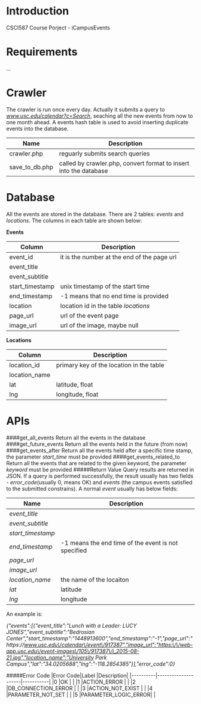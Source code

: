 # Introduction
CSCI587 Course Porject - iCampusEvents
# Requirements
...
# Crawler
The crawler is run once every day. Actually it submits a query to _www.usc.edu/calendar?c=Search_, seaching all the new events from now to one month ahead. A events hash table is used to avoid inserting duplicate events into the database.

|Name          |Description                                                      |
|--------------|-----------------------------------------------------------------|
|crawler.php   |reguarly submits search queries                                  |
|save_to_db.php|called by crawler.php, convert format to insert into the database|

# Database
All the events are stored in the database. There are 2 tables: _events_ and _locations_. The columns in each table are shown below:

**Events**

|Column         |Description                                |
|---------------|-------------------------------------------|
|event_id       |it is the number at the end of the page url|
|event_title    |                                           |
|event_subtitle |                                           |
|start_timestamp|unix timestamp of the start time           |
|end_timestamp  |-1 means that no end time is provided      |
|location       |location id in the table _locations_       |
|page_url       |url of the event page                      |
|image_url      |url of the image, maybe null               |

**Locations**

|Column       |Description                             |
|-------------|----------------------------------------|
|location_id  |primary key of the location in the table|
|location_name|                                        |
|lat          |latitude, float                         |
|lng          |longitude, float                        |

# APIs
####get_all_events
Return all the events in the database
####get_future_events
Return all the events held in the future (from now)
####get_events_after
Return all the events held after a specific time stamp, the parameter _start_time_ must be provided
####get_events_related_to
Return all the events that are related to the given keyword, the parameter _keyword_ must be provided
#####Return Value
Query results are returned in JSON. If a query is performed successfully, the result usually has two fields - _error_code_(usually 0, means OK) and _events_ (the campus events satisfied to the submitted constrains). A normal _event_ usually has below fields:

|Name             |Description                                        |
|-----------------|---------------------------------------------------|
|_event_title_    |                                                   |
|_event_subtitle_ |                                                   |
|_start_timestamp_|                                                   |
|_end_timestamp_  |-1 means the end time of the event is not specified|
|_page_url_       |                                                   |
|_image_url_      |                                                   |
|_location_name_  |the name of the locaiton                           |
|_lat_            |latitude                                           |
|_lng_            |longitude                                          |

An example is:


_{"events":[{"event_title":"Lunch with a Leader: LUCY JONES","event_subtitle":"Bedrosian Center","start_timestamp":"1448913600","end_timestamp":"-1","page_url":"https:\/\/www.usc.edu\/calendar\/event\/917387","image_url":"https:\/\/web-app.usc.edu\/event-images\/105\/917387\/i_2015-08-21.jpg","location_name":"University Park Campus","lat":"34.0205688","lng":"-118.2854385"}],"error_code":0}_

#####Error Code
|Error Code|Label                |Description|
|----------|---------------------|-----------|
|0         |OK                   |           |
|1         |ACTION_ERROR         |           |
|2         |DB_CONNECTION_ERROR  |           |
|3         |ACTION_NOT_EXIST     |           |
|4         |PARAMETER_NOT_SET    |           |
|5         |PARAMETER_LOGIC_ERROR|           |
